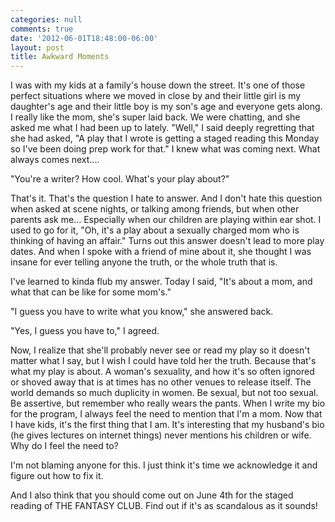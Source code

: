 ```yaml
---
categories: null
comments: true
date: '2012-06-01T18:48:00-06:00'
layout: post
title: Awkward Moments
---
```


I was with my kids at a family's house down the street. It's one of those perfect situations where we moved in close by and their little girl is my daughter's age and their little boy is my son's age and everyone gets along. I really like the mom, she's super laid back. We were chatting, and she asked me what I had been up to lately. "Well," I said deeply regretting that she had asked, "A play that I wrote is getting a staged reading this Monday so I've been doing prep work for that." I knew what was coming next. What always comes next....

"You're a writer? How cool. What's your play about?"

That's it. That's the question I hate to answer. And I don't hate this question when asked at scene nights, or talking among friends, but when other parents ask me... Especially when our children are playing within ear shot. I used to go for it, "Oh, it's a play about a sexually charged mom who is thinking of having an affair." Turns out this answer doesn't lead to more play dates. And when I spoke with a friend of mine about it, she thought I was insane for ever telling anyone the truth, or the whole truth that is.

I've learned to kinda flub my answer. Today I said, "It's about a mom, and what that can be like for some mom's."

"I guess you have to write what you know," she answered back.

"Yes, I guess you have to," I agreed.

Now, I realize that she'll probably never see or read my play so it doesn't matter what I say, but I wish I could have told her the truth. Because that's what my play is about. A woman's sexuality, and how it's so often ignored or shoved away that is at times has no other venues to release itself. The world demands so much duplicity in women. Be sexual, but not too sexual. Be assertive, but remember who really wears the pants. When I write my bio for the program, I always feel the need to mention that I'm a mom. Now that I have kids, it's the first thing that I am. It's interesting that my husband's bio (he gives lectures on internet things) never mentions his children or wife. Why do I feel the need to?

I'm not blaming anyone for this. I just think it's time we acknowledge it and figure out how to fix it. 

And I also think that you should come out on June 4th for the staged reading of THE FANTASY CLUB. Find out if it's as scandalous as it sounds!